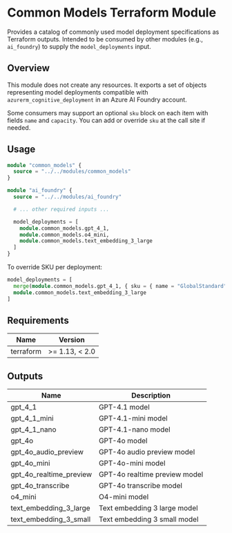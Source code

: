 <!-- META
title: Common Models Terraform Module
description: Provides a catalog of commonly used model deployment specifications as Terraform outputs.
author: CAIRA Team
ms.date: 08/14/2025
ms.topic: module
estimated_reading_time: 3
keywords:
  - terraform module
  - model catalogs
  - model deployments
  - azure ai foundry
-->

# Common Models Terraform Module

Provides a catalog of commonly used model deployment specifications as Terraform outputs. Intended to be consumed by other modules (e.g., `ai_foundry`) to supply the `model_deployments` input.

## Overview

This module does not create any resources. It exports a set of objects representing model deployments compatible with `azurerm_cognitive_deployment` in an Azure AI Foundry account.

Some consumers may support an optional `sku` block on each item with fields `name` and `capacity`. You can add or override `sku` at the call site if needed.

## Usage

```terraform
module "common_models" {
  source = "../../modules/common_models"
}

module "ai_foundry" {
  source = "../../modules/ai_foundry"

  # ... other required inputs ...

  model_deployments = [
    module.common_models.gpt_4_1,
    module.common_models.o4_mini,
    module.common_models.text_embedding_3_large
  ]
}
```

To override SKU per deployment:

```terraform
model_deployments = [
  merge(module.common_models.gpt_4_1, { sku = { name = "GlobalStandard", capacity = 2 } }),
  module.common_models.text_embedding_3_large
]
```

<!-- BEGIN_TF_DOCS -->
## Requirements

| Name      | Version        |
|-----------|----------------|
| terraform | >= 1.13, < 2.0 |

## Outputs

| Name                       | Description                   |
|----------------------------|-------------------------------|
| gpt\_4\_1                  | GPT-4.1 model                 |
| gpt\_4\_1\_mini            | GPT-4.1-mini model            |
| gpt\_4\_1\_nano            | GPT-4.1-nano model            |
| gpt\_4o                    | GPT-4o model                  |
| gpt\_4o\_audio\_preview    | GPT-4o audio preview model    |
| gpt\_4o\_mini              | GPT-4o-mini model             |
| gpt\_4o\_realtime\_preview | GPT-4o realtime preview model |
| gpt\_4o\_transcribe        | GPT-4o transcribe model       |
| o4\_mini                   | O4-mini model                 |
| text\_embedding\_3\_large  | Text embedding 3 large model  |
| text\_embedding\_3\_small  | Text embedding 3 small model  |
<!-- END_TF_DOCS -->

